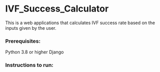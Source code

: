 # IVF_Success_Calculator

This is a web applications that calculates IVF success rate based on the inputs given by the user.

### Prerequisites:
Python 3.8 or higher
Django 

### Instructions to run:

